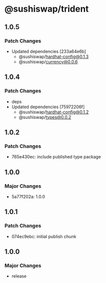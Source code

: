 # @sushiswap/trident

## 1.0.5

### Patch Changes

- Updated dependencies [233a64e6b]
  - @sushiswap/hardhat-config@0.1.3
  - @sushiswap/currency@0.0.6

## 1.0.4

### Patch Changes

- deps
- Updated dependencies [75972206f]
  - @sushiswap/hardhat-config@0.1.2
  - @sushiswap/types@0.0.2

## 1.0.2

### Patch Changes

- 765e430ec: include published type package

## 1.0.0

### Major Changes

- 5a77f202a: 1.0.0

## 1.0.1

### Patch Changes

- 074ec9ebc: initial publish chunk

## 1.0.0

### Major Changes

- release
